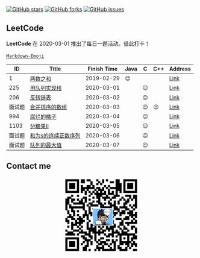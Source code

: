 
[![GitHub stars](https://img.shields.io/github/stars/RunCoderHang/LeetCode-Notes?style=flat-square)](https://github.com/RunCoderHang/LeetCode-Notes/stargazers)
[![GitHub forks](https://img.shields.io/github/forks/RunCoderHang/LeetCode-Notes?color=green&label=forks&style=flat-square)](https://github.com/RunCoderHang/LeetCode-Notes/network/members)
[![GitHub issues](https://img.shields.io/github/issues/RunCoderHang/LeetCode-Notes?color=yellow&style=flat-square)](https://github.com/RunCoderHang/LeetCode-Notes/issues)

## LeetCode

**LeetCode** 在 2020-03-01 推出了每日一题活动。借此打卡！

[`Markdown-Emoji`](https://github.com/RunCoderHang/LeetCode-Notes/blob/master/image/markdown-emoji.md)

|   ID   |                                                             Title                                                             | Finish Time |  Java  |   C    |  C++   |                                      Address                                       |
|--------|-------------------------------------------------------------------------------------------------------------------------------|-------------|--------|--------|--------|------------------------------------------------------------------------------------|
| 1      | [两数之和](https://github.com/RunCoderHang/LeetCode-Notes/blob/master/two-sum.md)                                             | 2019-02-29  | :wink: |        |        | [Link](https://leetcode-cn.com/problems/two-sum)                                   |
| 225    | [用队列实现栈](https://github.com/RunCoderHang/LeetCode-Notes/blob/master/implement-stack-using-queues.md)                    | 2020-03-01  |        | :wink: |        | [Link](https://leetcode-cn.com/problems/implement-stack-using-queues)              |
| 206    | [反转链表](https://github.com/RunCoderHang/LeetCode-Notes/blob/master/reverse-linked-list.md)                                 | 2020-03-02  |        | :wink: |        | [Link](https://leetcode-cn.com/problems/reverse-linked-list)                       |
| 面试题 | [合并排序的数组](https://github.com/RunCoderHang/LeetCode-Notes/blob/master/sorted-merge-lcci.md)                             | 2020-03-03  |        | :wink: | :wink: | [Link](https://leetcode-cn.com/problems/sorted-merge-lcci)                         |
| 994    | [腐烂的橘子](https://github.com/RunCoderHang/LeetCode-Notes/blob/master/rotting-oranges.md)                                   | 2020-03-04  |        | :wink: |        | [Link](https://leetcode-cn.com/problems/rotting-oranges)                           |
| 1103   | [分糖果Ⅱ](https://github.com/RunCoderHang/LeetCode-Notes/blob/master/distribute-candies-to-people.md)                         | 2020-03-05  |        | :wink: |        | [Link](https://leetcode-cn.com/problems/distribute-candies-to-people)              |
| 面试题 | [和为s的连续正数序列](https://github.com/RunCoderHang/LeetCode-Notes/blob/master/he-wei-sde-lian-xu-zheng-shu-xu-lie-lcof.md) | 2020-03-06  |        | :wink: |        | [Link](https://leetcode-cn.com/problems/he-wei-sde-lian-xu-zheng-shu-xu-lie-lcof/) |
| 面试题 | [队列的最大值](https://github.com/RunCoderHang/LeetCode-Notes/blob/master/dui-lie-de-zui-da-zhi-lcof.md)                      | 2020-03-07  |        | :wink: |        | [Link](https://leetcode-cn.com/problems/dui-lie-de-zui-da-zhi-lcof/)               |


## Contact me

<div align="center">
    <img width="200px" src="https://github.com/RunCoderHang/LeetCode-Notes/blob/master/image/wxgzh-hang.png"></img>
</div>